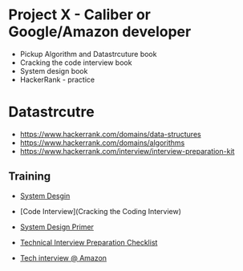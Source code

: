 # Project X - Caliber or Google/Amazon developer

* Pickup Algorithm and Datastrcuture book
* Cracking the code interview book
* System design book
* HackerRank - practice


# Datastrcutre
* https://www.hackerrank.com/domains/data-structures
* https://www.hackerrank.com/domains/algorithms
* https://www.hackerrank.com/interview/interview-preparation-kit

## Training
* [System Desgin](https://www.educative.io/courses/grokking-the-system-design-interview)
* [Code Interview](Cracking the Coding Interview)
* [System Design Primer](https://github.com/donnemartin/system-design-primer)


* [Technical Interview Preparation Checklist](https://itnext.io/technical-interview-preparation-checklist-b000125f1535)
* [Tech interview @ Amazon](https://www.byte-by-byte.com/amazon-interview/)